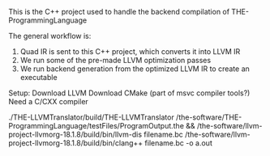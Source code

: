 This is the C++ project used to handle the backend compilation of THE-ProgrammingLanguage

The general workflow is:
1. Quad IR is sent to this C++ project, which converts it into LLVM IR
2. We run some of the pre-made LLVM optimization passes
3. We run backend generation from the optimized LLVM IR to create an executable

Setup:
Download LLVM
Download CMake (part of msvc compiler tools?)
Need a C/CXX compiler


./THE-LLVMTranslator/build/THE-LLVMTranslator /the-software/THE-ProgrammingLanguage/testFiles/ProgramOutput.the && /the-software/llvm-project-llvmorg-18.1.8/build/bin/llvm-dis filename.bc
/the-software/llvm-project-llvmorg-18.1.8/build/bin/clang++ filename.bc -o a.out